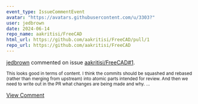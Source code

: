 ```yaml
---
event_type: IssueCommentEvent
avatar: "https://avatars.githubusercontent.com/u/3303?"
user: jedbrown
date: 2024-06-14
repo_name: aakritisi/FreeCAD
html_url: https://github.com/aakritisi/FreeCAD/pull/1
repo_url: https://github.com/aakritisi/FreeCAD
---
```


<a href='https://github.com/jedbrown' target='_blank'>jedbrown</a> commented on issue <a href='https://github.com/aakritisi/FreeCAD/pull/1' target='_blank'>aakritisi/FreeCAD#1</a>.

<small>This looks good in terms of content. I think the commits should be squashed and rebased (rather than merging from upstream) into atomic parts intended for review. And then we need to write out in the PR what changes are being made and why....</small>

<a href='https://github.com/aakritisi/FreeCAD/pull/1' target='_blank'>View Comment</a>